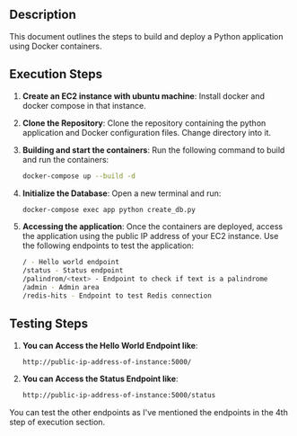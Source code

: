 ## Description

This document outlines the steps to build and deploy a Python application using Docker containers.

## Execution Steps

1. **Create an EC2 instance with ubuntu machine**: Install docker and docker compose in that instance.

1. **Clone the Repository**: Clone the repository containing the python application and Docker configuration files. Change directory into it.

2. **Building and start the containers**: Run the following command to build and run the containers:
   ```sh
   docker-compose up --build -d

3. **Initialize the Database**: Open a new terminal and run:
   ```sh
   docker-compose exec app python create_db.py
   
4. **Accessing the application**: Once the containers are deployed, access the application using the public IP address of your EC2 instance. Use the following endpoints to test the application:
   ```sh
   / - Hello world endpoint
   /status - Status endpoint
   /palindrom/<text> - Endpoint to check if text is a palindrome
   /admin - Admin area
   /redis-hits - Endpoint to test Redis connection

## Testing Steps

1. **You can Access the Hello World Endpoint like**:
   ```sh
   http://public-ip-address-of-instance:5000/

2. **You can Access the Status Endpoint like**:
   ```sh
   http://public-ip-address-of-instance:5000/status

You can test the other endpoints as I've mentioned the endpoints in the 4th step of execution section.
